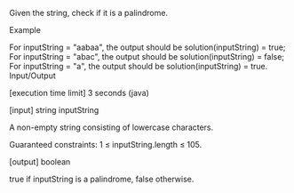 Given the string, check if it is a palindrome.

Example

For inputString = "aabaa", the output should be
solution(inputString) = true;
For inputString = "abac", the output should be
solution(inputString) = false;
For inputString = "a", the output should be
solution(inputString) = true.
Input/Output

[execution time limit] 3 seconds (java)

[input] string inputString

A non-empty string consisting of lowercase characters.

Guaranteed constraints:
1 ≤ inputString.length ≤ 105.

[output] boolean

true if inputString is a palindrome, false otherwise.